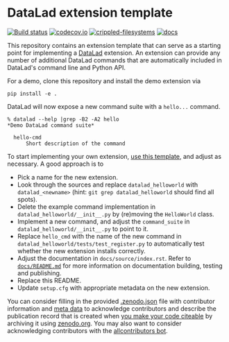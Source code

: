 # DataLad extension template

[![Build status](https://ci.appveyor.com/api/projects/status/g9von5wtpoidcecy/branch/main?svg=true)](https://ci.appveyor.com/project/mih/datalad-gooey/branch/main) [![codecov.io](https://codecov.io/github/datalad/datalad-gooey/coverage.svg?branch=main)](https://codecov.io/github/datalad/datalad-gooey?branch=main) [![crippled-filesystems](https://github.com/datalad/datalad-gooey/workflows/crippled-filesystems/badge.svg)](https://github.com/datalad/datalad-gooey/actions?query=workflow%3Acrippled-filesystems) [![docs](https://github.com/datalad/datalad-gooey/workflows/docs/badge.svg)](https://github.com/datalad/datalad-gooey/actions?query=workflow%3Adocs)


This repository contains an extension template that can serve as a starting point
for implementing a [DataLad](http://datalad.org) extension. An extension can
provide any number of additional DataLad commands that are automatically
included in DataLad's command line and Python API.

For a demo, clone this repository and install the demo extension via

    pip install -e .

DataLad will now expose a new command suite with a `hello...` command.

    % datalad --help |grep -B2 -A2 hello
    *Demo DataLad command suite*

      hello-cmd
          Short description of the command

To start implementing your own extension, [use this
template](https://github.com/datalad/datalad-extension-template/generate), and
adjust as necessary. A good approach is to

- Pick a name for the new extension.
- Look through the sources and replace `datalad_helloworld` with
  `datalad_<newname>` (hint: `git grep datalad_helloworld` should find all
  spots).
- Delete the example command implementation in `datalad_helloworld/__init__.py`
  by (re)moving the `HelloWorld` class.
- Implement a new command, and adjust the `command_suite` in
  `datalad_helloworld/__init__.py` to point to it.
- Replace `hello_cmd` with the name of the new command in
  `datalad_helloworld/tests/test_register.py` to automatically test whether the
  new extension installs correctly.
- Adjust the documentation in `docs/source/index.rst`. Refer to [`docs/README.md`](docs/README.md) for more information on documentation building, testing and publishing.
- Replace this README.
- Update `setup.cfg` with appropriate metadata on the new extension.

You can consider filling in the provided [.zenodo.json](.zenodo.json) file with
contributor information and [meta data](https://developers.zenodo.org/#representation)
to acknowledge contributors and describe the publication record that is created when
[you make your code citeable](https://guides.github.com/activities/citable-code/)
by archiving it using [zenodo.org](https://zenodo.org/). You may also want to
consider acknowledging contributors with the
[allcontributors bot](https://allcontributors.org/docs/en/bot/overview).
